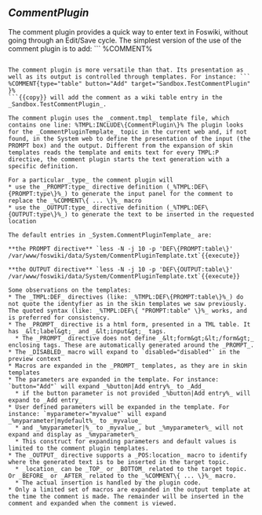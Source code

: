 ## _CommentPlugin_	

The comment plugin provides a quick way to enter text in Foswiki, without going through an Edit/Save cycle. The simplest version of the use of the comment plugin is to add: ```
%COMMENT%
```{{copy}} to the TML in _Sandbox/Execises.Step4_ and after saving you are presented with a edit text box and an Add comment button.

The comment plugin is more versatile than that. Its presentation as well as its output is controlled through templates. For instance: ```
%COMMENT{type="table" button="Add" target="Sandbox.TestCommentPlugin" }%
```{{copy}} will add the comment as a wiki table entry in the _Sandbox.TestCommentPlugin_.

The comment plugin uses the _comment.tmpl_ template file, which contains one line: %TMPL:INCLUDE\{CommentPlugin\}% The plugin looks for the _CommentPluginTemplate_ topic in the current web and, if not found, in the System web to define the presentation of the input (the PROMPT box) and the output. Different from the expansion of skin templates reads the template and emits text for every TMPL:P directive, the comment plugin starts the text generation with a specific definition.

For a particular _type_ the comment plugin will
* use the _PROMPT:type_ directive definition (_%TMPL:DEF\{PROMPT:type\}%_) to generate the input panel for the comment to replace the _%COMMENT\{ ... \}%_ macro
* use the _OUTPUT:type_ directive definition (_%TMPL:DEF\{OUTPUT:type\}%_) to generate the text to be inserted in the requested location

The default entries in _System.CommentPluginTemplate_ are:

**the PROMPT directive** `less -N -j 10 -p 'DEF\{PROMPT:table\}' /var/www/foswiki/data/System/CommentPluginTemplate.txt`{{execute}}

**the OUTPUT directive** `less -N -j 10 -p 'DEF\{OUTPUT:table\}' /var/www/foswiki/data/System/CommentPluginTemplate.txt`{{execute}}

Some observations on the templates:
* The _TMPL:DEF_ directives (like: _%TMPL:DEF\{PROMPT:table\}%_) do not quote the identyfier as in the skin templates we saw previously. The quoted syntax (like: _%TMPL:DEF\{ "PROMPT:table" \}%_ works, and is preferred for consistency.
* The _PROMPT_ directive is a html form, presented in a TML table. It has _&lt;label&gt;_ and _&lt;input&gt;_ tags.
  * The _PROMPT_ directive does not define _&lt;form&gt;&lt;/form&gt;_ enclosing tags. These are automatically generated around the _PROMPT_.
* The _DISABLED_ macro will expand to `disabled="disabled"` in the preview context
* Macros are expanded in the _PROMPT_ templates, as they are in skin templates
* The parameters are expanded in the template. For instance: `button="Add"` will expand _%button|Add entry%_ to _Add_
  * if the button parameter is not provided _%button|Add entry%_ will expand to _Add entry_
* User defined parameters will be expanded in the template. For instance: `myparameter="myvalue"` will expand _%myparameter|mydefault%_ to _myvalue_
  * and _%myparameter|%_ to _myvalue_, but _%myparameter%_ will not expand and display as _%myparameter%_
  * This construct for expanding parameters and default values is limited to the comment plugin templates.
* The _OUTPUT_ directive supports a _POS:location_ macro to identify where the generated text is to be inserted in the target topic.
  * _location_ can be _TOP_ or _BOTTOM_ related to the target topic. Or _BEFORE_ or _AFTER_ related to the _%COMMENT\{ ... \}%_ macro.
  * The actual insertion is handled by the plugin code.
* Only a limited set of macros are expanded in the output template at the time the comment is made. The remainder will be inserted in the comment and expanded when the comment is viewed.

